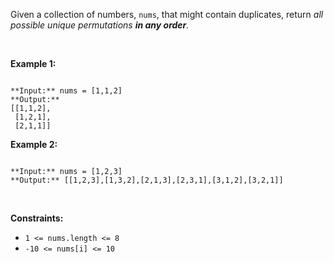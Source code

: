 Given a collection of numbers, `nums`, that might contain duplicates, return *all possible unique permutations **in any order**.*


 


**Example 1:**



```

**Input:** nums = [1,1,2]
**Output:**
[[1,1,2],
 [1,2,1],
 [2,1,1]]

```

**Example 2:**



```

**Input:** nums = [1,2,3]
**Output:** [[1,2,3],[1,3,2],[2,1,3],[2,3,1],[3,1,2],[3,2,1]]

```

 


**Constraints:**


* `1 <= nums.length <= 8`
* `-10 <= nums[i] <= 10`



